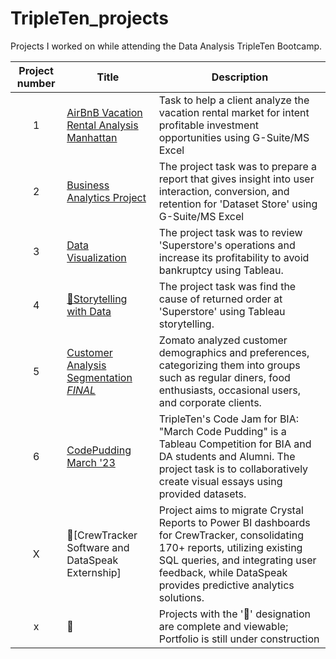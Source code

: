 # TripleTen_projects
Projects I worked on while attending the Data Analysis TripleTen Bootcamp.

| Project number | Title | Description |
| :-----------: | ----------- | ----------- |
| 1 | [AirBnB Vacation Rental Analysis Manhattan](https://github.com/LeeRIII/Data_projects_TripleTen/tree/main/AirBnB%20Vacation%20Rental%20Market) | Task to help a client analyze the vacation rental market for intent profitable investment opportunities using G-Suite/MS Excel | 
| 2 | [Business Analytics Project](https://github.com/LeeRIII/Data_projects_TripleTen/tree/main/Business%20Analytics%20Project%20E-Commerce) | The project task was to prepare a report that gives insight into user interaction, conversion, and retention for 'Dataset Store' using G-Suite/MS Excel | 
| 3 | [Data Visualization](https://public.tableau.com/views/LRIIISprint4WIP/ProfitsLosses?:language=en-US&:display_count=n&:origin=viz_share_link) | The project task was to review 'Superstore's operations and increase its profitability to avoid bankruptcy using Tableau. | 
| 4 | [🚧Storytelling with Data](https://public.tableau.com/views/Book1WIP1_3/Dashboard1?:language=en-US&:sid=&:display_count=n&:origin=viz_share_link) | The project task was find the cause of returned order at 'Superstore' using Tableau storytelling. | 
| 5 | [Customer Analysis Segmentation *FINAL*](https://github.com/LeeRIII/Data_projects_TripleTen/blob/main/Customer%20Analysis%20Segmentation/ReadMe.md)| Zomato analyzed customer demographics and preferences, categorizing them into groups such as regular diners, food enthusiasts, occasional users, and corporate clients.| 
| 6 | [CodePudding March '23](https://github.com/LeeRIII/Data_projects_TripleTen/tree/main/CodePudding%20March%20'23) | TripleTen's Code Jam for BIA: "March Code Pudding" is a Tableau Competition for BIA and DA students and Alumni. The project task is to collaboratively create visual essays using provided datasets. |
| X | 🚧[CrewTracker Software and DataSpeak Externship]| Project aims to migrate Crystal Reports to Power BI dashboards for CrewTracker, consolidating 170+ reports, utilizing existing SQL queries, and integrating user feedback, while DataSpeak provides predictive analytics solutions.|
| x | 🚧 | Projects with the '🚧' designation are complete and viewable; Portfolio is still under construction |
